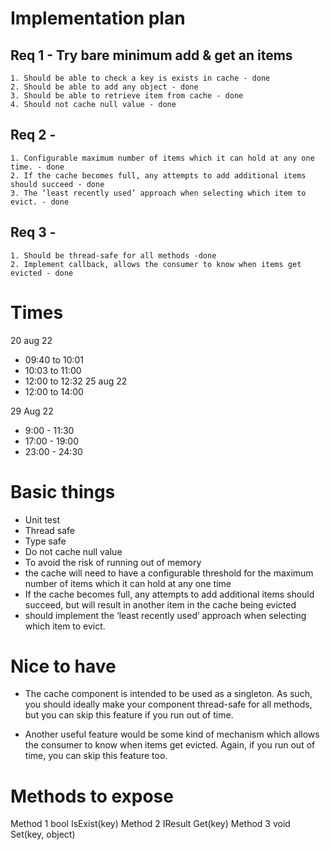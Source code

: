 
# Implementation plan
## Req 1 - Try bare minimum add & get an items
    1. Should be able to check a key is exists in cache - done
    2. Should be able to add any object - done
    3. Should be able to retrieve item from cache - done
    4. Should not cache null value - done
## Req 2 - 
    1. Configurable maximum number of items which it can hold at any one time. - done
    2. If the cache becomes full, any attempts to add additional items should succeed - done
    3. The ‘least recently used’ approach when selecting which item to evict. - done
## Req 3 -
    1. Should be thread-safe for all methods -done
    2. Implement callback, allows the consumer to know when items get evicted - done

# Times

20 aug 22
- 09:40 to 10:01
- 10:03 to 11:00
- 12:00 to 12:32
25 aug 22
- 12:00 to 14:00

29 Aug 22
- 9:00 - 11:30
- 17:00 - 19:00
- 23:00 - 24:30

# Basic things
- Unit test
- Thread safe
- Type safe
- Do not cache null value
- To avoid the risk of running out of memory
- the cache will need to have a configurable threshold for the maximum number of items which it can hold at any one time
- If the cache becomes full, any attempts to add additional items should succeed, but will result in another item in the cache being evicted
- should implement the ‘least recently used’ approach when selecting which item to evict.

# Nice to have
- The cache component is intended to be used as a singleton. As such, you should ideally make your component thread-safe for all methods, but you can skip this feature if you run out of time.

- Another useful feature would be some kind of mechanism which allows the consumer to know when items get evicted. Again, if you run out of time, you can skip this feature too.


# Methods to expose

Method 1 bool IsExist(key)
Method 2 IResult Get<IResult>(key)
Method 3 void Set(key, object)



